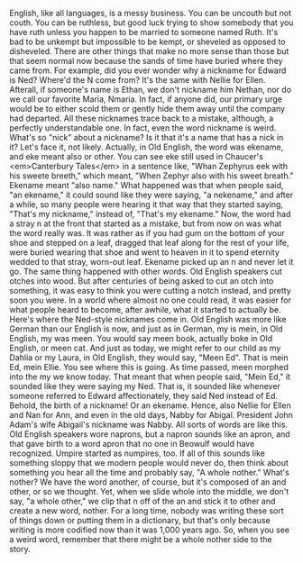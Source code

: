
English, like all languages,
is a messy business.
You can be uncouth but not couth.
You can be ruthless,
but good luck trying to show somebody
that you have ruth
unless you happen to be married
to someone named Ruth.
It&#39;s bad to be unkempt
but impossible to be kempt,
or sheveled as opposed to disheveled.
There are other things
that make no more sense than those
but that seem normal now
because the sands of time
have buried where they came from.
For example, did you ever wonder
why a nickname for Edward is Ned?
Where&#39;d the N come from?
It&#39;s the same with Nellie for Ellen.
Afterall, if someone&#39;s name is Ethan,
we don&#39;t nickname him Nethan,
nor do we call our favorite Maria, Nmaria.
In fact, if anyone did,
our primary urge would be to either scold them
or gently hide them away
until the company had departed.
All these nicknames trace back to a mistake,
although, a perfectly understandable one.
In fact, even the word nickname is weird.
What&#39;s so &quot;nick&quot; about a nickname?
Is it that it&#39;s a name that has a nick in it?
Let&#39;s face it, not likely.
Actually, in Old English, the word was ekename,
and eke meant also or other.
You can see eke still used
in Chaucer&#39;s &lt;em&gt;Canterbury Tales&lt;/em&gt; in a sentence like,
&quot;Whan Zephyrus eek with his sweete breeth,&quot;
which meant,
&quot;When Zephyr also with his sweet breath.&quot;
Ekename meant &quot;also name.&quot;
What happened was that when people said, &quot;an ekename,&quot;
it could sound like they were saying,
&quot;a nekename,&quot;
and after a while,
so many people were hearing it that way
that they started saying,
&quot;That&#39;s my nickname,&quot;
instead of, &quot;That&#39;s my ekename.&quot;
Now, the word had a stray n at the front
that started as a mistake,
but from now on was what the word really was.
It was rather as if you had gum
on the bottom of your shoe
and stepped on a leaf,
dragged that leaf along for the rest of your life,
were buried wearing that shoe
and went to heaven in it
to spend eternity wedded to that stray, worn-out leaf.
Ekename picked up an n and never let it go.
The same thing happened with other words.
Old English speakers cut otches into wood.
But after centuries of being asked
to cut an otch into something,
it was easy to think you were cutting a notch instead,
and pretty soon you were.
In a world where almost no one could read,
it was easier for what people heard
to become, after awhile,
what it started to actually be.
Here&#39;s where the Ned-style nicknames come in.
Old English was more like German
than our English is now,
and just as in German, my is mein,
in Old English, my was meen.
You would say meen book,
actually boke in Old English,
or meen cat.
And just as today,
we might refer to our child
as my Dahlia
or my Laura,
in Old English, they would say, &quot;Meen Ed&quot;.
That is mein Ed,
mein Ellie.
You see where this is going.
As time passed, meen morphed
into the my we know today.
That meant that when people said, &quot;Mein Ed,&quot;
it sounded like they were saying my Ned.
That is, it sounded like whenever someone
referred to Edward affectionately,
they said Ned instead of Ed.
Behold, the birth of a nickname!
Or an ekename.
Hence, also Nellie for Ellen
and Nan for Ann,
and even in the old days, Nabby for Abigal.
President John Adam&#39;s wife Abigail&#39;s nickname was Nabby.
All sorts of words are like this.
Old English speakers wore naprons,
but a napron sounds like an apron,
and that gave birth to a word apron
that no one in Beowulf would have recognized.
Umpire started as numpires, too.
If all of this sounds like something sloppy
that we modern people would never do,
then think about something you hear all the time
and probably say,
&quot;A whole nother.&quot;
What&#39;s nother?
We have the word another, of course,
but it&#39;s composed of an and other,
or so we thought.
Yet, when we slide whole into the middle,
we don&#39;t say, &quot;a whole other,&quot;
we clip that n off of the an
and stick it to other
and create a new word, nother.
For a long time, nobody was writing
these sort of things down
or putting them in a dictionary,
but that&#39;s only because writing
is more codified now than it was 1,000 years ago.
So, when you see a weird word,
remember that there might be
a whole nother side to the story.
